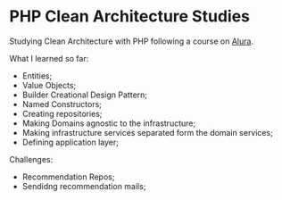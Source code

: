 # PHP Clean Architecture Studies
Studying Clean Architecture with PHP following a course on [Alura](https://www.alura.com.br/).

What I learned so far:

* Entities;
* Value Objects;
* Builder Creational Design Pattern;
* Named Constructors;
* Creating repositories;
* Making Domains agnostic to the infrastructure;
* Making infrastructure services separated form the domain services;
* Defining application layer;



Challenges:
* Recommendation Repos;
* Sendidng recommendation mails;
